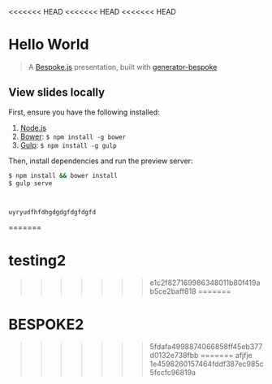 <<<<<<< HEAD
<<<<<<< HEAD
<<<<<<< HEAD
# Hello World
> A [Bespoke.js](http://markdalgleish.com/projects/bespoke.js) presentation, built with [generator-bespoke](https://github.com/markdalgleish/generator-bespoke)

## View slides locally

First, ensure you have the following installed:

1. [Node.js](http://nodejs.org)
2. [Bower](http://bower.io): `$ npm install -g bower`
3. [Gulp](http://gulpjs.com): `$ npm install -g gulp`

Then, install dependencies and run the preview server:

```bash
$ npm install && bower install
$ gulp serve



uyryudfhfdhgdgdgfdgfdgfd
```
=======
# testing2
>>>>>>> e1c2f827169986348011b80f419ab5ce2baff818
=======
# BESPOKE2
>>>>>>> 5fdafa4998874066858ff45eb377d0132e738fbb
=======
afjfje
>>>>>>> 1e4598260157464fddf387ec985c5fccfc96819a
